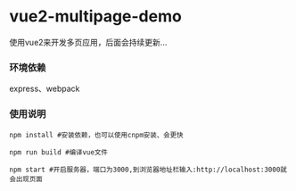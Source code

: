 # vue2-multipage-demo
使用vue2来开发多页应用，后面会持续更新...

### 环境依赖
express、webpack

### 使用说明
```
npm install #安装依赖，也可以使用cnpm安装、会更快
```
```
npm run build #编译vue文件
```
```
npm start #开启服务器，端口为3000,到浏览器地址栏输入:http://localhost:3000就会出现页面
```

